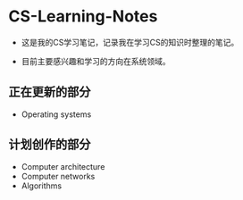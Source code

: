 # CS-Learning-Notes

- 这是我的CS学习笔记，记录我在学习CS的知识时整理的笔记。

- 目前主要感兴趣和学习的方向在系统领域。

## 正在更新的部分

- Operating systems

## 计划创作的部分

- Computer architecture
- Computer networks
- Algorithms

